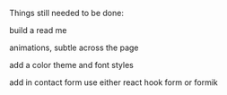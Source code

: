 ﻿Things still needed to be done:

build a read me

animations, subtle across the page

add a color theme and font styles

add in contact form use either react hook form or formik